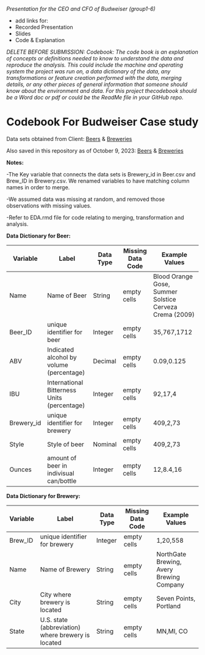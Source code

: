 *Presentation for the CEO and CFO of Budweiser (group1-6)*


- add links for: 
- Recorded Presentation
- Slides
- Code & Explanation 




*DELETE BEFORE SUBMISSION: Codebook: The code book is an explanation of concepts or definitions needed to know to understand the data and reproduce the analysis. This could include the machine and operating system the project was run on, a data dictionary of the data, any transformations or feature creation performed with the data, merging details, or any other pieces of general information that someone should know about the environment and data. For this project thecodebook should be a Word doc or pdf or could be the ReadMe file in your GitHub repo.*

# Codebook For Budweiser Case study

Data sets obtained from Client:
[Beers](https://github.com/BivinSadler/MSDS_6306_Doing-Data-Science/blob/Master/Unit%208%20and%209%20Case%20Study%201/Beers.csv) 
& 
[Breweries](https://github.com/BivinSadler/MSDS_6306_Doing-Data-Science/blob/Master/Unit%208%20and%209%20Case%20Study%201/Breweries.csv)

Also saved in this repository as of October 9, 2023:
[Beers](https://github.com/jjsmu/group16/blob/main/Beers.csv) & 
[Breweries](https://github.com/jjsmu/group16/blob/main/Breweries.csv)


**Notes:** 

-The Key variable that connects the data sets is Brewery_id in Beer.csv and Brew_ID in Brewery.csv. We renamed variables to have matching column names in order to merge.

-We assumed data was missing at random, and removed those observations with missing values.

-Refer to EDA.rmd file for code relating to merging, transformation and analysis. 

**Data Dictionary for Beer:**

| Variable   | Label                                       | Data Type | Missing Data Code | Example Values                                          |
|---------------|---------------|---------------|---------------|---------------|
| Name       | Name of Beer                                | String    | empty cells       | Blood Orange Gose, Summer Solstice Cerveza Crema (2009) |
| Beer_ID    | unique identifier for beer                  | Integer   | empty cells       | 35,767,1712                                             |
| ABV        | Indicated alcohol by volume (percentage)    | Decimal   | empty cells       | 0.09,0.125                                              |
| IBU        | International Bitterness Units (percentage) | Integer   | empty cells       | 92,17,4                                                 |
| Brewery_id | unique identifier for brewery               | Integer   | empty cells       | 409,2,73                                                |
| Style      | Style of beer                               | Nominal   | empty cells       | 409,2,73                                                |
| Ounces     | amount of beer in indivisual can/bottle     | Integer   | empty cells       | 12,8.4,16                                               |

**Data Dictionary for Brewery:**

| Variable | Label                                              | Data Type | Missing Data Code | Example Values                           |
|---------------|---------------|---------------|---------------|---------------|
| Brew_ID  | unique identifier for brewery                      | Integer   | empty cells       | 1,20,558                                 |
| Name     | Name of Brewery                                    | String    | empty cells       | NorthGate Brewing, Avery Brewing Company |
| City     | City where brewery is located                      | String    | empty cells       | Seven Points, Portland                   |
| State    | U.S. state (abbreviation) where brewery is located | String    | empty cells       | MN,MI, CO                                |

